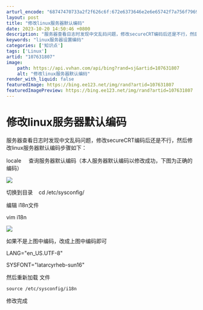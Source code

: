 ```yaml
---
arturl_encode: "68747470733a2f2f626c6f:672e6373646e2e6e65742f7a756f796967656861697a65692f:61727469636c652f64657461696c732f313037363331383037"
layout: post
title: "修改linux服务器默认编码"
date: 2023-10-20 14:50:46 +0800
description: "服务器查看日志时发现中文乱码问题，修改secureCRT编码后还是不行，然后修改linux服务器默认"
keywords: "linux服务器设置编码"
categories: ['知识点']
tags: ['Linux']
artid: "107631807"
image:
    path: https://api.vvhan.com/api/bing?rand=sj&artid=107631807
    alt: "修改linux服务器默认编码"
render_with_liquid: false
featuredImage: https://bing.ee123.net/img/rand?artid=107631807
featuredImagePreview: https://bing.ee123.net/img/rand?artid=107631807
---
```


# 修改linux服务器默认编码

服务器查看日志时发现中文乱码问题，修改secureCRT编码后还是不行，然后修改linux服务器默认编码步骤如下：

locale     查询服务器默认编码（本人服务器默认编码以修改成功，下图为正确的编码）

![](https://i-blog.csdnimg.cn/blog_migrate/5648d694abb55d2c09c9578464d99ac2.png)

切换到目录    cd /etc/sysconfig/

编辑 i18n文件

vim i18n

![](https://i-blog.csdnimg.cn/blog_migrate/7d4c0d790f25f4121ed02d45eb03bc5e.png)

如果不是上图中编码，改成上图中编码即可

LANG="en\_US.UTF-8"
  
SYSFONT="latarcyrheb-sun16"

然后重新加载 文件

```
source /etc/sysconfig/i18n
```

修改完成